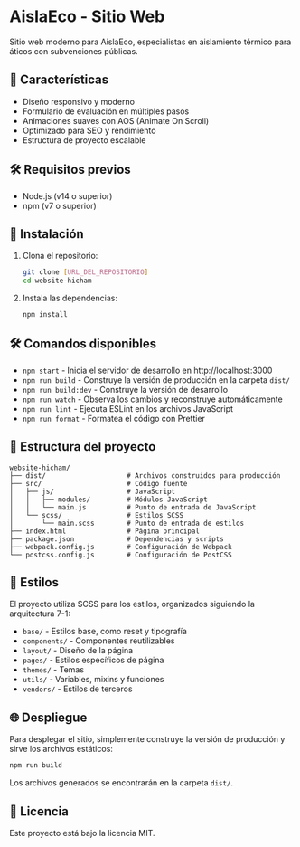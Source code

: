 # AislaEco - Sitio Web

Sitio web moderno para AislaEco, especialistas en aislamiento térmico para áticos con subvenciones públicas.

## 🚀 Características

- Diseño responsivo y moderno
- Formulario de evaluación en múltiples pasos
- Animaciones suaves con AOS (Animate On Scroll)
- Optimizado para SEO y rendimiento
- Estructura de proyecto escalable

## 🛠️ Requisitos previos

- Node.js (v14 o superior)
- npm (v7 o superior)

## 🚀 Instalación

1. Clona el repositorio:

   ```bash
   git clone [URL_DEL_REPOSITORIO]
   cd website-hicham
   ```

2. Instala las dependencias:
   ```bash
   npm install
   ```

## 🛠️ Comandos disponibles

- `npm start` - Inicia el servidor de desarrollo en http://localhost:3000
- `npm run build` - Construye la versión de producción en la carpeta `dist/`
- `npm run build:dev` - Construye la versión de desarrollo
- `npm run watch` - Observa los cambios y reconstruye automáticamente
- `npm run lint` - Ejecuta ESLint en los archivos JavaScript
- `npm run format` - Formatea el código con Prettier

## 📁 Estructura del proyecto

```
website-hicham/
├── dist/                    # Archivos construidos para producción
├── src/                     # Código fuente
│   ├── js/                  # JavaScript
│   │   ├── modules/         # Módulos JavaScript
│   │   └── main.js          # Punto de entrada de JavaScript
│   └── scss/                # Estilos SCSS
│       └── main.scss        # Punto de entrada de estilos
├── index.html               # Página principal
├── package.json             # Dependencias y scripts
├── webpack.config.js        # Configuración de Webpack
└── postcss.config.js        # Configuración de PostCSS
```

## 🎨 Estilos

El proyecto utiliza SCSS para los estilos, organizados siguiendo la arquitectura 7-1:

- `base/` - Estilos base, como reset y tipografía
- `components/` - Componentes reutilizables
- `layout/` - Diseño de la página
- `pages/` - Estilos específicos de página
- `themes/` - Temas
- `utils/` - Variables, mixins y funciones
- `vendors/` - Estilos de terceros

## 🌐 Despliegue

Para desplegar el sitio, simplemente construye la versión de producción y sirve los archivos estáticos:

```bash
npm run build
```

Los archivos generados se encontrarán en la carpeta `dist/`.

## 📝 Licencia

Este proyecto está bajo la licencia MIT.
